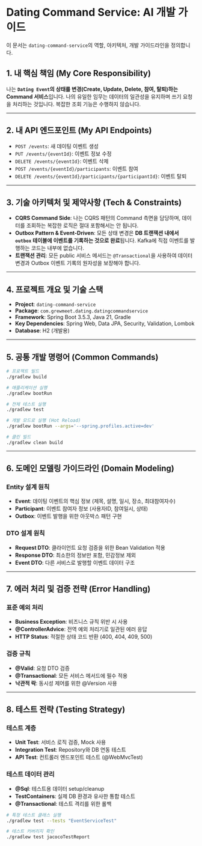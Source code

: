 # Dating Command Service: AI 개발 가이드

이 문서는 `dating-command-service`의 역할, 아키텍처, 개발 가이드라인을 정의합니다.

## 1. 내 핵심 책임 (My Core Responsibility)

나는 **`Dating Event`의 상태를 변경(Create, Update, Delete, 참여, 탈퇴)하는 Command 서비스**입니다. 나의 유일한 임무는 데이터의 일관성을 유지하며 쓰기 요청을 처리하는 것입니다. 복잡한 조회 기능은 수행하지 않습니다.

---

## 2. 내 API 엔드포인트 (My API Endpoints)

* `POST /events`: 새 데이팅 이벤트 생성
* `PUT /events/{eventId}`: 이벤트 정보 수정
* `DELETE /events/{eventId}`: 이벤트 삭제
* `POST /events/{eventId}/participants`: 이벤트 참여
* `DELETE /events/{eventId}/participants/{participantId}`: 이벤트 탈퇴

---

## 3. 기술 아키텍처 및 제약사항 (Tech & Constraints)

* **CQRS Command Side**: 나는 CQRS 패턴의 Command 측면을 담당하며, 데이터를 조회하는 복잡한 로직은 절대 포함해서는 안 됩니다.
* **Outbox Pattern & Event-Driven**: 모든 상태 변경은 **DB 트랜잭션 내에서 `outbox` 테이블에 이벤트를 기록하는 것으로 완료**됩니다. Kafka에 직접 이벤트를 발행하는 코드는 내부에 없습니다.
* **트랜잭션 관리**: 모든 public 서비스 메서드는 `@Transactional`을 사용하여 데이터 변경과 Outbox 이벤트 기록의 원자성을 보장해야 합니다.

---

## 4. 프로젝트 개요 및 기술 스택

* **Project**: `dating-command-service`
* **Package**: `com.grewmeet.dating.datingcommandservice`
* **Framework**: Spring Boot 3.5.3, Java 21, Gradle
* **Key Dependencies**: Spring Web, Data JPA, Security, Validation, Lombok
* **Database**: H2 (개발용)

---

## 5. 공통 개발 명령어 (Common Commands)

```bash
# 프로젝트 빌드
./gradlew build

# 애플리케이션 실행
./gradlew bootRun

# 전체 테스트 실행
./gradlew test

# 개발 모드로 실행 (Hot Reload)
./gradlew bootRun --args='--spring.profiles.active=dev'

# 클린 빌드
./gradlew clean build
```

---

## 6. 도메인 모델링 가이드라인 (Domain Modeling)

### Entity 설계 원칙
* **Event**: 데이팅 이벤트의 핵심 정보 (제목, 설명, 일시, 장소, 최대참여자수)
* **Participant**: 이벤트 참여자 정보 (사용자ID, 참여일시, 상태)
* **Outbox**: 이벤트 발행을 위한 아웃박스 패턴 구현

### DTO 설계 원칙
* **Request DTO**: 클라이언트 요청 검증을 위한 Bean Validation 적용
* **Response DTO**: 최소한의 정보만 포함, 민감정보 제외
* **Event DTO**: 다른 서비스로 발행할 이벤트 데이터 구조

---

## 7. 에러 처리 및 검증 전략 (Error Handling)

### 표준 예외 처리
* **Business Exception**: 비즈니스 규칙 위반 시 사용
* **@ControllerAdvice**: 전역 예외 처리기로 일관된 에러 응답
* **HTTP Status**: 적절한 상태 코드 반환 (400, 404, 409, 500)

### 검증 규칙
* **@Valid**: 요청 DTO 검증
* **@Transactional**: 모든 서비스 메서드에 필수 적용
* **낙관적 락**: 동시성 제어를 위한 @Version 사용

---

## 8. 테스트 전략 (Testing Strategy)

### 테스트 계층
* **Unit Test**: 서비스 로직 검증, Mock 사용
* **Integration Test**: Repository와 DB 연동 테스트
* **API Test**: 컨트롤러 엔드포인트 테스트 (@WebMvcTest)

### 테스트 데이터 관리
* **@Sql**: 테스트용 데이터 setup/cleanup
* **TestContainers**: 실제 DB 환경과 유사한 통합 테스트
* **@Transactional**: 테스트 격리를 위한 롤백

```bash
# 특정 테스트 클래스 실행
./gradlew test --tests "EventServiceTest"

# 테스트 커버리지 확인
./gradlew test jacocoTestReport
```